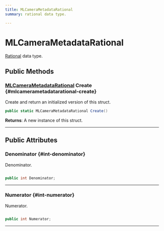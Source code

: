 ```yaml
---
title: MLCameraMetadataRational
summary: rational data type. 

---
```


# MLCameraMetadataRational




[Rational](/versioned_docs/version-22-May-2023/unity-api/api/UnityEngine.XR.MagicLeap/MLCameraBase/Metadata/UnityEngine.XR.MagicLeap.MLCameraBase.Metadata.Rational.md) data type.   





## Public Methods

### [MLCameraMetadataRational](/versioned_docs/version-22-May-2023/unity-api/api/UnityEngine.XR.MagicLeap/MLCameraBase/Metadata/NativeBindings/UnityEngine.XR.MagicLeap.MLCameraBase.Metadata.NativeBindings.MLCameraMetadataRational.md) Create {#mlcamerametadatarational-create}

Create and return an initialized version of this struct. 

```csharp
public static MLCameraMetadataRational Create()
```






**Returns**: A new instance of this struct.



-----------

## Public Attributes

### Denominator {#int-denominator}

Denominator. 

```csharp

public int Denominator;

```






-----------

### Numerator {#int-numerator}

Numerator. 

```csharp

public int Numerator;

```






-----------


